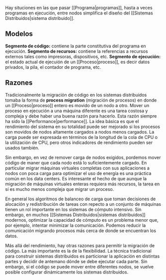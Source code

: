 Hay situciones en las que pasar [[Programa|programas]], hasta a veces programas en ejecución, entre nodos simplifica el diseño del [[Sistemas Distribuidos|sistema distribuido]].

## Modelos
**Segmento de código:** contiene la parte constitutiva del programa en ejecución.
**Segmento de recursos:** contiene la referencias a recursos externos tales como impresoras, dispositivos, etc.
**Segmento de ejecución:** el estado actual de ejecuión de un [[Proceso|proceso]], es decir datos privados, la pila, el contador de programa, etc.

## Razones
Tradicionalmente la migración de código en los sistemas distribuidos tomaba la forma de **process migration** (migración de procesos) en donde un [[Proceso|proceso]] entero es movido de un nodo a otro. Mover un proceso en ejecución a una máquina diferente es una tarea costosa y compleja y debe haber una buena razón para hacerlo. Esta razón siempre ha sido la [[Performance|performance]]. La idea básica es que el rendimiento del sistema en su totalidad puede ser mejorado si los procesos son movidos de nodos altamente cargados a nodos menos cargados. La carga puede ser expresada en términos de la longitud de la cola de CPU o la utilización de CPU, pero otros indicadores de rendimiento pueden ser usados también.

Sin embargo, en vez de remover carga de nodos exigidos, pordemos mover código de maner que cada nodo está lo suficientemente cargado. En particular migrar máquinas virtuales completas con sus aplicaciones a nodos con poca carga para optimizar el uso de energía es una práctica común en los data centers. Es interesante el hecho de que aunque la migración de máquinas virtuales enteras requiera más recursos, la tarea en sí es mucho menos compleja que migrar un proceso.

En general los algoritmos de balanceo de carga que toman decisiones de alocación y redistribución de tareas  con repecto a un conjunto de máquinas tienen un rol importante en los sistemas de cómputo intensivo. Sin embargo, en muchos [[Sistemas Distribuidos|sistemas distribuidos]] modernos, optimizar la capacidad de cómputo es un problema menor que, por ejemplo, intentar minimizar la comunicación. Podemos reducir la comunicación migrando procesos más cerca de donde se encuentran los datos.

Más allá del rendimiento, hay otras razones para permitir la migración de código. La más importante es la de la flexibilidad. La técnica tradicional para construir sistemas distribuidos es particionar la aplicación en distintas partes y decidir de antemano dónde se debe ejecutar cada parte. Sin embargo, si el código se puede mover entre diferentes nodos, se vuelve posible configurar dinámicamente los sistemas distribuidos.